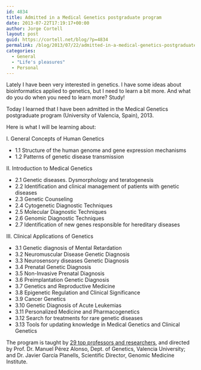 ```yaml
---
id: 4834
title: Admitted in a Medical Genetics postgraduate program
date: 2013-07-22T17:19:17+00:00
author: Jorge Cortell
layout: post
guid: https://cortell.net/blog/?p=4834
permalink: /blog/2013/07/22/admitted-in-a-medical-genetics-postgraduate-program/
categories:
  - General
  - "Life's pleasures"
  - Personal
---
```

Lately I have been very interested in genetics. I have some ideas about bioinformatics applied to genetics, but I need to learn a bit more. And what do you do when you need to learn more? Study!

Today I learned that I have been admitted in the Medical Genetics postgraduate program (University of Valencia, Spain), 2013.

Here is what I will be learning about:

I. General Concepts of Human Genetics

  * 1.1 Structure of the human genome and gene expression mechanisms
  * 1.2 Patterns of genetic disease transmission

II. Introduction to Medical Genetics

  * 2.1 Genetic diseases. Dysmorphology and teratogenesis
  * 2.2 Identification and clinical management of patients with genetic diseases
  * 2.3 Genetic Counseling
  * 2.4 Cytogenetic Diagnostic Techniques
  * 2.5 Molecular Diagnostic Techniques
  * 2.6 Genomic Diagnostic Techniques
  * 2.7 Identification of new genes responsible for hereditary diseases

III. Clinical Applications of Genetics

  * 3.1 Genetic diagnosis of Mental Retardation
  * 3.2 Neuromuscular Disease Genetic Diagnosis
  * 3.3 Neurosensory diseases Genetic Diagnosis
  * 3.4 Prenatal Genetic Diagnosis
  * 3.5 Non-Invasive Prenatal Diagnosis
  * 3.6 Preimplantation Genetic Diagnosis
  * 3.7 Genetics and Reproductive Medicine
  * 3.8 Epigenetic Regulation and Clinical Significance
  * 3.9 Cancer Genetics
  * 3.10 Genetic Diagnosis of Acute Leukemias
  * 3.11 Personalized Medicine and Pharmacogenetics
  * 3.12 Search for treatments for rare genetic diseases
  * 3.13 Tools for updating knowledge in Medical Genetics and Clinical Genetics

The program is taught by <a title="https://www.uv.es/postgradogeneticamedica/profesorado.html" href="https://www.uv.es/postgradogeneticamedica/profesorado.html" target="_blank">29 top professors and researchers</a>, and directed by Prof. Dr. Manuel Pérez Alonso, Dept. of Genetics, Valencia University; and Dr. Javier García Planells, Scientific Director, Genomic Medicine Institute.